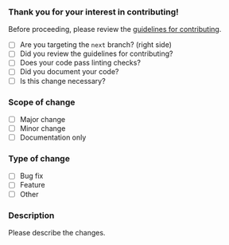 ### Thank you for your interest in contributing!
Before proceeding, please review the [guidelines for contributing](https://github.com/ZapSquared/Quaver/blob/master/CONTRIBUTING.md).

- [ ] Are you targeting the `next` branch? (right side)
- [ ] Did you review the guidelines for contributing?
- [ ] Does your code pass linting checks?
- [ ] Did you document your code?
- [ ] Is this change necessary?

### Scope of change
- [ ] Major change
- [ ] Minor change
- [ ] Documentation only

### Type of change
- [ ] Bug fix
- [ ] Feature
- [ ] Other

### Description
Please describe the changes.
